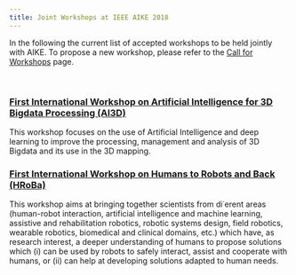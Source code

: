 ```yaml
---
title: Joint Workshops at IEEE AIKE 2018
---
```


In the following the current list of accepted workshops to be held jointly with AIKE.
To propose a new workshop, please refer to the [Call for Workshops](http://www.ieee-aike.org/2018/workshops#call) page.

<br/>

### [First International Workshop on Artificial Intelligence for 3D Bigdata Processing (AI3D)](https://sites.google.com/site/ai3dbigdataprocessing)
This workshop focuses on the use of Artificial Intelligence and deep learning to improve the processing, management and analysis of 3D Bigdata and its use in the 3D mapping.

### [First International Workshop on Humans to Robots and Back (HRoBa)](https://hroba.github.io/CfP.pdf)
This workshop aims at bringing together scientists from di˙erent areas (human-robot interaction, artificial intelligence and machine learning, assistive and rehabilitation robotics, robotic systems design, field robotics, wearable robotics, biomedical and clinical domains, etc.) which have, as research interest, a deeper understanding of humans to propose solutions which (i)	can be used by robots to safely interact, assist and cooperate with humans, or (ii)	can help at developing solutions adapted to human needs.
